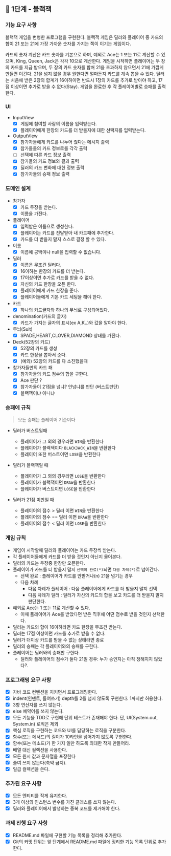 ## 🚀 1단계 - 블랙잭

### 기능 요구 사항

블랙잭 게임을 변형한 프로그램을 구현한다.
블랙잭 게임은 딜러와 플레이어 중 카드의 합이 21 또는 21에 가장 가까운 숫자를 가지는 쪽이 이기는 게임이다.

카드의 숫자 계산은 카드 숫자를 기본으로 하며,
예외로 Ace는 1 또는 11로 계산할 수 있으며, King, Queen, Jack은 각각 10으로 계산한다.
게임을 시작하면 플레이어는 두 장의 카드를 지급 받으며,
두 장의 카드 숫자를 합쳐 21을 초과하지 않으면서 21에 가깝게 만들면 이긴다.
21을 넘지 않을 경우 원한다면 얼마든지 카드를 계속 뽑을 수 있다.
딜러는 처음에 받은 2장의 합계가 16이하이면 반드시 1장의 카드를 추가로 받아야 하고,
17점 이상이면 추가로 받을 수 없다(Stay).
게임을 완료한 후 각 플레이어별로 승패를 출력한다.

### UI

- InputView
  - [x] 게임에 참여할 사람의 이름을 입력받는다.
  - [x] 플레이어에게 한장의 카드를 더 받을지에 대한 선택지를 입력받는다.
- OutputView
  - [x] 참가자들에게 카드를 나누어 줬다는 메시지 출력
  - [x] 참가들들의 카드 정보로를 각각 출력
  - [ ] 선택에 따른 카드 정보 출력
  - [x] 참가들의 카드 정보와 결과 출력
  - [x] 딜러의 카드 변화에 대한 정보 출력
  - [x] 참가자들의 승패 정보 출력

### 도메인 설계

- 참가자
  - [x] 카드 두장을 받는다.
  - [x] 이름을 가진다.
- 플레이어
  - [x] 입력받은 이름으로 생성한다.
  - [x] 플레이어는 카드를 전달받아 내 카드패에 추가한다.
  - [x] 카드를 더 받을지 말지 스스로 결정 할 수 있다.
- 이름
  - [x] 이름에 공백이나 null을 입력할 수 없습니다.
- 딜러
  - [x] 이름은 무조건 딜러다.
  - [x] 16이하는 한장의 카드를 더 받는다.
  - [x] 17이상이면 추가로 카드를 받을 수 없다.
  - [x] 자신의 카드 한장을 오픈 한다.
  - [x] 플레이어에게 카드 한장을 준다.
  - [x] 플레이어들에게 기본 카드 세팅을 해야 한다.
- 카드
  - [x] 하나의 카드글자와 하나의 무늬로 구성되어있다.
- denomination(카드의 글자)
  - [x] 카드가 가지는 글자의 표시(ex A,K..)와 값을 알아야 한다.
- 무늬(Suit)
  - [x] SPADE,HEART,CLOVER,DIAMOND 상태를 가진다.
- Deck(52장의 카드)
  - [x] 52장의 카드를 생성
  - [x] 카드 한장을 뽑아서 준다.
  - [x] (예외) 52장의 카드를 다 소진했을때
- 참가자들만의 카드 패
  - [x] 참가자들의 카드 점수의 합을 구한다.
  - [x] Ace 판단 ?
  - [x] 참가자들이 21점을 넘냐? 안넘냐를 판단 (버스트판단)
  - [x] 블랙잭이냐 아니냐

### 승패에 규칙

> 모든 승패는 플레이어 기준이다

- 딜러가 버스트일때

  - 플레이어가 그 외의 경우라면 `WIN`을 반환한다
  - 플레이어가 블랙잭이다 `BLACKJACK_WIN`을 반환한다
  - 플레이어 또한 버스트이면 `LOSE`을 반환한다

- 딜러가 블랙잭일 때

  - 플레이어가 그 외의 경우라면 `LOSE`을 반환한다
  - 플레이어가 블랙잭이면 `DRAW`을 반환한다
  - 플레이어가 버스트이면 `LOSE`을 반환한다

- 딜러가 21점 미만일 때
  - 플레이어의 점수 > 딜러 이면 `WIN`을 반환한다
  - 플레이어의 점수 == 딜러 이면 `DRAW`을 반환한다
  - 플레이어의 점수 < 딜러 이면 `LOSE`을 반환한다

### 게임 규칙

- 게임이 시작할때 딜러와 플레이어는 카드 두장씩 받는다.
- 각 플레이어들에게 카드를 더 받을 것인지 아닌지 물어본다.
- 딜러의 카드는 두장중 한장만 오픈한다.
- 플레이어가 카드를 더 받을지 말지 `선택이 완료(*)`되면 `다음 차례(*)`로 넘어간다.
  - 선택 완료 : 플레이어가 카드를 안받거나(n) 21을 넘기는 경우
  - 다음 차례
    - 다음 차례가 플레이어 : 다음 플레이어에게 카드를 더 받을지 말지 선택
    - 다음 차례가 딜러 : 딜러가 자신의 카드의 합을 보고 카드를 더 받을지 말지 판단한다.
- 예외로 Ace는 1 또는 11로 계산할 수 있다.
  - 이때 플레이어가 Ace를 받았다면 받은 직후에 어떤 점수로 받을 것인지 선택한다.
- 딜러는 카드의 합이 16이하라면 카드 한장을 무조건 받는다.
- 딜러는 17점 이상이면 카드를 추가로 받을 수 없다.
- 딜러가 더이상 카드를 받을 수 없는 상태라면 종료
- 딜러의 승패는 각 플레이어와의 승패를 구한다.
- 플레이어는 딜러와의 승패만 구한다.
  - 딜러와 플레이어의 점수가 둘다 21일 경우: 누가 승인지는 아직 정해지지 않았다?.

### 프로그래밍 요구 사항

- [x] 자바 코드 컨벤션을 지키면서 프로그래밍한다.
- [x] indent(인덴트, 들여쓰기) depth를 2를 넘지 않도록 구현한다. 1까지만 허용한다.
- [x] 3항 연산자를 쓰지 않는다.
- [x] else 예약어를 쓰지 않는다.
- [x] 모든 기능을 TDD로 구현해 단위 테스트가 존재해야 한다. 단, UI(System.out, System.in) 로직은 제외
- [x] 핵심 로직을 구현하는 코드와 UI를 담당하는 로직을 구분한다.
- [x] 함수(또는 메서드)의 길이가 10라인을 넘어가지 않도록 구현한다.
- [x] 함수(또는 메소드)가 한 가지 일만 하도록 최대한 작게 만들어라.
- [x] 배열 대신 컬렉션을 사용한다.
- [x] 모든 원시 값과 문자열을 포장한다
- [x] 줄여 쓰지 않는다(축약 금지).
- [x] 일급 컬렉션을 쓴다.

### 추가된 요구 사항

- [x] 모든 엔티티를 작게 유지한다.
- [x] 3개 이상의 인스턴스 변수를 가진 클래스를 쓰지 않는다.
- [x] 딜러와 플레이어에서 발생하는 중복 코드를 제거해야 한다.

### 과제 진행 요구 사항

- [x] README.md 파일에 구현할 기능 목록을 정리해 추가한다.
- [x] Git의 커밋 단위는 앞 단계에서 README.md 파일에 정리한 기능 목록 단위로 추가한다.
